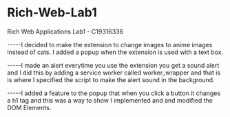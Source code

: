 # Rich-Web-Lab1
Rich Web Applications Lab1 - C19316336

-----I decided to make the extension to change images to anime images instead of cats. I added a popup when the extension is used  with a text box.

-----I made an alert everytime you use the extension you get a sound alert and I did this by adding a service worker called worker_wrapper and that is is where I specified the script to make the alert sound in the background.

-----I added a feature to the popup that when you click a button it changes a h1 tag and this was a way to show I implemented and and modified the DOM Elements.
